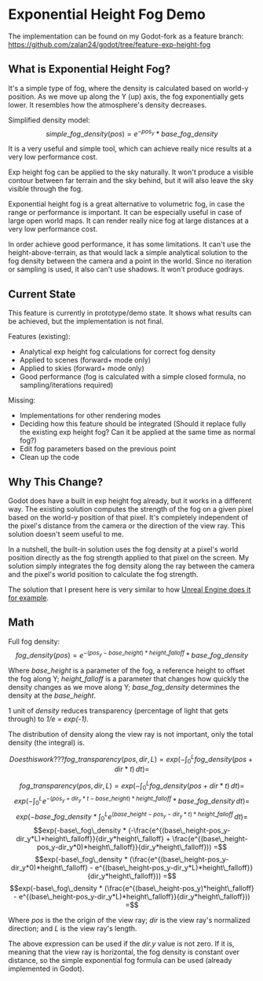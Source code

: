 # Exponential Height Fog Demo

The implementation can be found on my Godot-fork as a feature branch: https://github.com/zalan24/godot/tree/feature-exp-height-fog

## What is Exponential Height Fog?

It's a simple type of fog, where the density is calculated based on world-y position. As we move up along the Y (up) axis, the fog exponentially gets lower. It resembles how the atmosphere's density decreases.

Simplified density model:
$$simple\_fog\_density\left(pos\right) = e^{-pos_y}*base\_fog\_density$$

It is a very useful and simple tool, which can achieve really nice results at a very low performance cost.

Exp height fog can be applied to the sky naturally. It won't produce a visible contour between far terrain and the sky behind, but it will also leave the sky visible through the fog.

Exponential height fog is a great alternative to volumetric fog, in case the range or performance is important. It can be especially useful in case of large open world maps. It can render really nice fog at large distances at a very low performance cost.

In order achieve good performance, it has some limitations. It can't use the height-above-terrain, as that would lack a simple analytical solution to the fog density between the camera and a point in the world. Since no iteration or sampling is used, it also can't use shadows. It won't produce godrays.

## Current State

This feature is currently in prototype/demo state. It shows what results can be achieved, but the implementation is not final.

Features (existing):
* Analytical exp height fog calculations for correct fog density
* Applied to scenes (forward+ mode only)
* Applied to skies (forward+ mode only)
* Good performance (fog is calculated with a simple closed formula, no sampling/iterations required)

Missing:
* Implementations for other rendering modes
* Deciding how this feature should be integrated (Should it replace fully the existing exp height fog? Can it be applied at the same time as normal fog?)
* Edit fog parameters based on the previous point
* Clean up the code

## Why This Change?

Godot does have a built in exp height fog already, but it works in a different way. The existing solution computes the strength of the fog on a given pixel based on the world-y position of that pixel. It's completely independent of the pixel's distance from the camera or the direction of the view ray. This solution doesn't seem useful to me.

In a nutshell, the built-in solution uses the fog density at a pixel's world position directly as the fog strength applied to that pixel on the screen. My solution simply integrates the fog density along the ray between the camera and the pixel's world position to calculate the fog strength.

The solution that I present here is very similar to how [Unreal Engine does it for example](https://dev.epicgames.com/documentation/en-us/unreal-engine/exponential-height-fog-user-guide?application_version=4.27).

## Math

Full fog density:
$$fog\_density\left(pos\right) = e^{-(pos_y-base\_height)*height\_falloff}*base\_fog\_density$$

Where *base_height* is a parameter of the fog, a reference height to offset the fog along Y; *height_falloff* is a parameter that changes how quickly the density changes as we move along Y; *base_fog_density* determines the density at the *base_height*.

1 unit of *density* reduces transparency (percentage of light that gets through) to *1/e = exp(-1)*.

The distribution of density along the view ray is not important, only the total density (the integral) is.
```math
Does this work???
fog\_transparency(pos, dir, L) = exp(-\int_0^L fog\_density\left(pos+dir*t\right) \,dt) =
```
$$fog\_transparency(pos, dir, L) = exp(-\int_0^L fog\_density\left(pos+dir*t\right) \,dt) =$$
$$exp(-\int_0^L e^{-(pos_y+dir_y*t-base\_height)*height\_falloff}*base\_fog\_density \,dt) =$$
$$exp(-base\_fog\_density * \int_0^L e^{(base\_height-pos_y-dir_y*t)*height\_falloff} \,dt) =$$
$$exp(-base\_fog\_density * (-\frac{e^{(base\_height-pos_y-dir_y*L)*height\_falloff}}{dir_y*height\_falloff} + \frac{e^{(base\_height-pos_y-dir_y*0)*height\_falloff}}{dir_y*height\_falloff})) =$$
$$exp(-base\_fog\_density * (\frac{e^{(base\_height-pos_y-dir_y*0)*height\_falloff} - e^{(base\_height-pos_y-dir_y*L)*height\_falloff}}{dir_y*height\_falloff})) =$$
$$exp(-base\_fog\_density * (\frac{e^{(base\_height-pos_y)*height\_falloff} - e^{(base\_height-pos_y-dir_y*L)*height\_falloff}}{dir_y*height\_falloff})) =$$

Where *pos* is the the origin of the view ray; *dir* is the view ray's normalized direction; and *L* is the view ray's length.

The above expression can be used if the *dir.y* value is not zero. If it is, meaning that the view ray is horizontal, the fog density is constant over distance, so the simple exponential fog formula can be used (already implemented in Godot).
